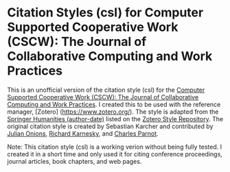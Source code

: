 # Citation Styles (csl) for Computer Supported Cooperative Work (CSCW): The Journal of Collaborative Computing and Work Practices
This is an unofficial version of the citation style (csl) for the [Computer Supported Cooperative Work (CSCW): The Journal of Collaborative Computing and Work Practices](http://www.springer.com/computer/journal/10606). I created this to be used with the reference manager, [Zotero] (https://www.zotero.org/). The style is adapted from the [Springer Humanities (author-date)](https://www.zotero.org/styles/springer-humanities-author-date) listed on the [Zotero Style Repository](https://www.zotero.org/styles). The original citation style is created by Sebastian Karcher and contributed by [Julian Onions](maito:julian.onions@gmail.com), [Richard Karnesky](http://arc.nucapt.northwestern.edu/Richard_Karnesky), and [Charles Parnot](http://twitter.com/cparnot).

Note: This citation style (csl) is a working verion without being fully tested. I created it in a short time and only used it for citing conference proceedings, journal articles, book chapters, and web pages. 
